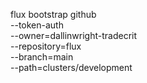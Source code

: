 flux bootstrap github \
--token-auth \
--owner=dallinwright-tradecrit \
--repository=flux \
--branch=main \
--path=clusters/development
